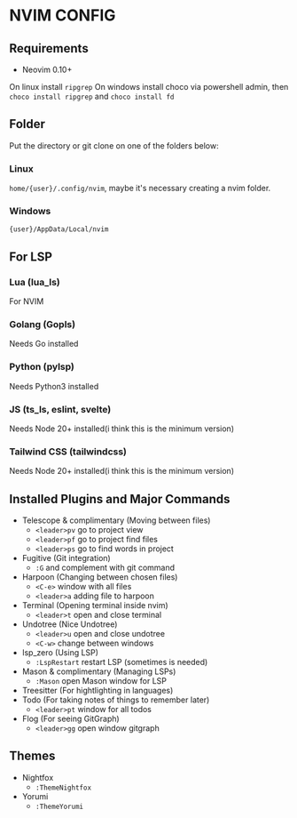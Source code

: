 # NVIM CONFIG

## Requirements
- Neovim 0.10+

On linux install `ripgrep`
On windows install choco via powershell admin, then `choco install ripgrep` and `choco install fd`

## Folder
Put the directory or git clone on one of the folders below:
### Linux
`home/{user}/.config/nvim`, maybe it's necessary creating a nvim folder.
### Windows
`{user}/AppData/Local/nvim`

## For LSP
### Lua (lua_ls)
For NVIM
### Golang (Gopls)
Needs Go installed
### Python (pylsp)
Needs Python3 installed
### JS (ts_ls, eslint, svelte)
Needs Node 20+ installed(i think this is the minimum version) 
### Tailwind CSS (tailwindcss)
Needs Node 20+ installed(i think this is the minimum version) 

## Installed Plugins and Major Commands
- Telescope & complimentary (Moving between files)
    - `<leader>pv` go to project view
    - `<leader>pf` go to project find files
    - `<leader>ps` go to find words in project
- Fugitive (Git integration)
    - `:G` and complement with git command
- Harpoon (Changing between chosen files) 
    - `<C-e>` window with all files 
    - `<leader>a` adding file to harpoon
- Terminal (Opening terminal inside nvim)
    - `<leader>t` open and close terminal
- Undotree (Nice Undotree) 
    - `<leader>u` open and close undotree 
    - `<C-w>` change between windows
- lsp_zero (Using LSP)
    - `:LspRestart` restart LSP (sometimes is needed)
- Mason & complimentary (Managing LSPs)
    - `:Mason` open Mason window for LSP
- Treesitter (For hightlighting in languages) 
- Todo (For taking notes of things to remember later) 
    - `<leader>pt` window for all todos
- Flog (For seeing GitGraph) 
    - `<leader>gg` open window gitgraph

## Themes
- Nightfox
    - `:ThemeNightfox`
- Yorumi
    - `:ThemeYorumi`

